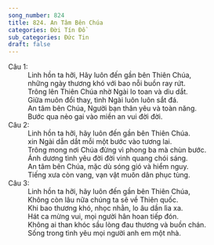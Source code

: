 ```yaml
---
song_number: 824
title: 824. An Tâm Bên Chúa
categories: Đời Tín Đồ
sub_categories: Đức Tin
draft: false
---
```

<dl><dt>Câu 1:</dt><dd data-verse="1">Linh hồn ta hỡi, Hãy luôn đến gần bên Thiên Chúa, <br/>những ngày thương khó với bao nỗi buồn ray rứt. <br/>Trông lên Thiên Chúa nhờ Ngài lo toan và dìu dắt. <br/>Giữa muôn đổi thay, tình Ngài luôn luôn sắt đá. <br/>An tâm bên Chúa, Người bạn thân yêu và toàn năng. <br/>Bước qua nẻo gai vào miền an vui đời đời. </dd><dt>Câu 2:</dt><dd data-verse="2">Linh hồn ta hỡi, hãy luôn đến gần bên Thiên Chúa. <br/>xin Ngài dẫn dắt mỗi một bước vào tương lai. <br/>Trông mong nơi Chúa đừng vì phong ba mà chùn bước. <br/>Ánh dương tình yêu đời đời vinh quang chói sáng. <br/>An tâm bên Chúa, mặc dù sóng gió và hiểm nguy. <br/>Tiếng xưa còn vang, vạn vật muôn dân phục tùng. </dd><dt>Câu 3:</dt><dd data-verse="3">Linh hồn ta hỡi, hãy luôn đến gần bên Thiên Chúa, <br/>Không còn lâu nữa chúng ta sẽ về Thiên quốc. <br/>Khi bao thương khó, nhọc nhằn, lo âu dần lìa xa. <br/>Hát ca mừng vui, mọi người hân hoan tiếp đón. <br/>Không ai than khóc sầu lòng đau thương và buồn chán. <br/>Sống trong tình yêu mọi người anh em một nhà. </dd></dl>
